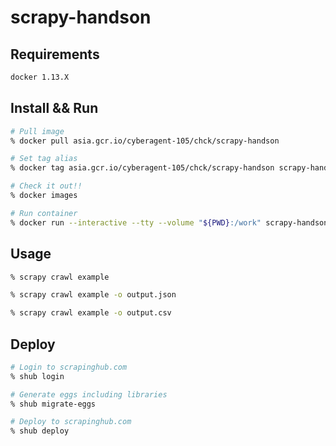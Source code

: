 # scrapy-handson


## Requirements
```bash
docker 1.13.X
```

## Install && Run
```bash
# Pull image
% docker pull asia.gcr.io/cyberagent-105/chck/scrapy-handson

# Set tag alias
% docker tag asia.gcr.io/cyberagent-105/chck/scrapy-handson scrapy-handson

# Check it out!!
% docker images

# Run container
% docker run --interactive --tty --volume "${PWD}:/work" scrapy-handson bash
```

## Usage
```bash
% scrapy crawl example

% scrapy crawl example -o output.json

% scrapy crawl example -o output.csv
```


## Deploy
```bash
# Login to scrapinghub.com
% shub login

# Generate eggs including libraries
% shub migrate-eggs

# Deploy to scrapinghub.com
% shub deploy
```
